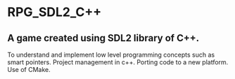 # RPG_SDL2_C++

## A game created using SDL2 library of C++. 

To understand and implement low level programming concepts such as smart pointers. 
Project management in c++. 
Porting code to a new platform. 
Use of CMake.
